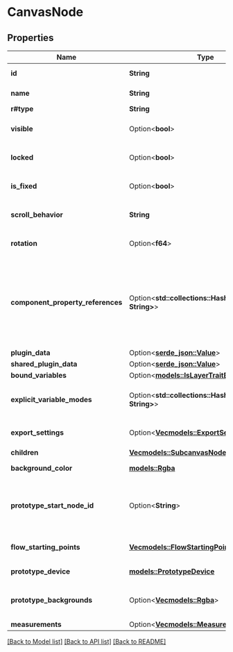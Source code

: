 # CanvasNode

## Properties

Name | Type | Description | Notes
------------ | ------------- | ------------- | -------------
**id** | **String** | A string uniquely identifying this node within the document. | 
**name** | **String** | The name given to the node by the user in the tool. | 
**r#type** | **String** |  | 
**visible** | Option<**bool**> | Whether or not the node is visible on the canvas. | [optional][default to true]
**locked** | Option<**bool**> | If true, layer is locked and cannot be edited | [optional][default to false]
**is_fixed** | Option<**bool**> | Whether the layer is fixed while the parent is scrolling | [optional][default to false]
**scroll_behavior** | **String** | How layer should be treated when the frame is resized | [default to Scrolls]
**rotation** | Option<**f64**> | The rotation of the node, if not 0. | [optional][default to 0]
**component_property_references** | Option<**std::collections::HashMap<String, String>**> | A mapping of a layer's property to component property name of component properties attached to this node. The component property name can be used to look up more information on the corresponding component's or component set's componentPropertyDefinitions. | [optional]
**plugin_data** | Option<[**serde_json::Value**](.md)> |  | [optional]
**shared_plugin_data** | Option<[**serde_json::Value**](.md)> |  | [optional]
**bound_variables** | Option<[**models::IsLayerTraitBoundVariables**](IsLayerTrait_boundVariables.md)> |  | [optional]
**explicit_variable_modes** | Option<**std::collections::HashMap<String, String>**> | A mapping of variable collection ID to mode ID representing the explicitly set modes for this node. | [optional]
**export_settings** | Option<[**Vec<models::ExportSetting>**](ExportSetting.md)> | An array of export settings representing images to export from the node. | [optional]
**children** | [**Vec<models::SubcanvasNode>**](SubcanvasNode.md) |  | 
**background_color** | [**models::Rgba**](RGBA.md) | Background color of the canvas. | 
**prototype_start_node_id** | Option<**String**> | Node ID that corresponds to the start frame for prototypes. This is deprecated with the introduction of multiple flows. Please use the `flowStartingPoints` field. | 
**flow_starting_points** | [**Vec<models::FlowStartingPoint>**](FlowStartingPoint.md) | An array of flow starting points sorted by its position in the prototype settings panel. | 
**prototype_device** | [**models::PrototypeDevice**](PrototypeDevice.md) | The device used to view a prototype. | 
**prototype_backgrounds** | Option<[**Vec<models::Rgba>**](RGBA.md)> | The background color of the prototype (currently only supports a single solid color paint). | [optional]
**measurements** | Option<[**Vec<models::Measurement>**](Measurement.md)> |  | [optional]

[[Back to Model list]](../README.md#documentation-for-models) [[Back to API list]](../README.md#documentation-for-api-endpoints) [[Back to README]](../README.md)


